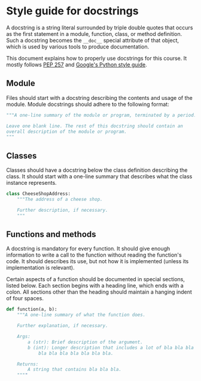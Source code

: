 # Style guide for docstrings

A docstring is a string literal surrounded by triple double quotes that
occurs as the first statement in a module, function, class, or method
definition. Such a docstring becomes the `__doc__` special attribute of
that object, which is used by various tools to produce documentation.

This document explains how to properly use docstrings for this course.
It mostly follows [PEP 257][] and [Google's Python style guide][].

[PEP 257]: https://peps.python.org/pep-0257/
[Google's Python style guide]: https://google.github.io/styleguide/pyguide.html

## Module

Files should start with a docstring describing the contents and usage of
the module. Module docstrings should adhere to the following format:

```python
"""A one-line summary of the module or program, terminated by a period.

Leave one blank line. The rest of this docstring should contain an
overall description of the module or program.
"""
```

## Classes

Classes should have a docstring below the class definition describing
the class. It should start with a one-line summary that describes what
the class instance represents.

```python
class CheeseShopAddress:
    """The address of a cheese shop.

    Further description, if necessary.
    """
```

## Functions and methods

A docstring is mandatory for every function. It should give enough
information to write a call to the function without reading the
function's code. It should describes its use, but not how it is
implemented (unless its implementation is relevant).

Certain aspects of a function should be documented in special sections,
listed below. Each section begins with a heading line, which ends with a
colon. All sections other than the heading should maintain a hanging
indent of four spaces.

```python
def function(a, b):
    """A one-line summary of what the function does.

    Further explanation, if necessary.

    Args:
        a (str): Brief description of the argument.
        b (int): Longer description that includes a lot of bla bla bla bla bla
            bla bla bla bla bla bla bla.

    Returns:
        A string that contains bla bla bla.
    """"
```